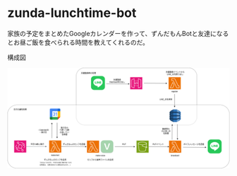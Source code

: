# zunda-lunchtime-bot

家族の予定をまとめたGoogleカレンダーを作って、ずんだもんBotと友達になるとお昼ご飯を食べられる時間を教えてくれるのだ。

構成図

<img src="./zunda-lunchtime-bot-arch.png">
